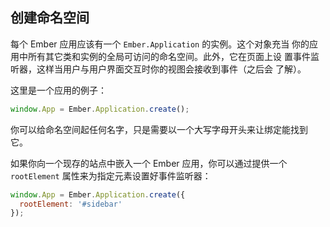 ## 创建命名空间

每个  Ember 应用应该有一个 `Ember.Application` 的实例。这个对象充当
你的应用中所有其它类和实例的全局可访问的命名空间。此外，它在页面上设
置事件监听器，这样当用户与用户界面交互时你的视图会接收到事件（之后会
了解）。

这里是一个应用的例子：

```javascript
window.App = Ember.Application.create();
```

你可以给命名空间起任何名字，只是需要以一个大写字母开头来让绑定能找到
它。

如果你向一个现存的站点中嵌入一个 Ember 应用，你可以通过提供一个
`rootElement` 属性来为指定元素设置好事件监听器：

```javascript
window.App = Ember.Application.create({
  rootElement: '#sidebar'
});
```
